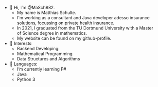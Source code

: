 - 👋 Hi, I’m @MaSch882.
  - My name is Matthias Schulte.
  - I'm working as a consultant and Java developer adesso insurance solutions, focussing on private health insurance.
  - In 2021, I graduated from the TU Dortmund University with a Master of Science degree in mathematics.
  - My website can be found on my github-profile.
- 👀 Interests:
  - Backend Developing
  - Mathematical Programming
  - Data Structures and Algorithms
- 🌱 Languages:
  - I’m currently learning F#
  - Java
  - Python 3
